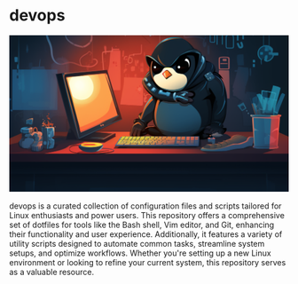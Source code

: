 # devops

![devops](devops.png)

devops is a curated collection of configuration files and scripts tailored for Linux enthusiasts and power users. This repository offers a comprehensive set of dotfiles for tools like the Bash shell, Vim editor, and Git, enhancing their functionality and user experience. Additionally, it features a variety of utility scripts designed to automate common tasks, streamline system setups, and optimize workflows. Whether you're setting up a new Linux environment or looking to refine your current system, this repository serves as a valuable resource.

